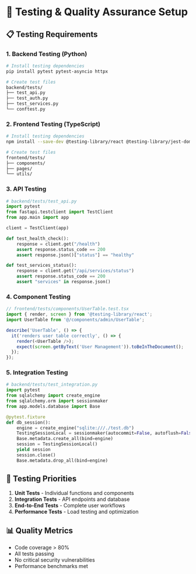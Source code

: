 # 🧪 Testing & Quality Assurance Setup

## 📋 **Testing Requirements**

### 1. **Backend Testing (Python)**
```bash
# Install testing dependencies
pip install pytest pytest-asyncio httpx

# Create test files
backend/tests/
├── test_api.py
├── test_auth.py
├── test_services.py
└── conftest.py
```

### 2. **Frontend Testing (TypeScript)**
```bash
# Install testing dependencies
npm install --save-dev @testing-library/react @testing-library/jest-dom jest

# Create test files
frontend/tests/
├── components/
├── pages/
└── utils/
```

### 3. **API Testing**
```python
# backend/tests/test_api.py
import pytest
from fastapi.testclient import TestClient
from app.main import app

client = TestClient(app)

def test_health_check():
    response = client.get("/health")
    assert response.status_code == 200
    assert response.json()["status"] == "healthy"

def test_services_status():
    response = client.get("/api/services/status")
    assert response.status_code == 200
    assert "services" in response.json()
```

### 4. **Component Testing**
```typescript
// frontend/tests/components/UserTable.test.tsx
import { render, screen } from '@testing-library/react';
import UserTable from '@/components/admin/UserTable';

describe('UserTable', () => {
  it('renders user table correctly', () => {
    render(<UserTable />);
    expect(screen.getByText('User Management')).toBeInTheDocument();
  });
});
```

### 5. **Integration Testing**
```python
# backend/tests/test_integration.py
import pytest
from sqlalchemy import create_engine
from sqlalchemy.orm import sessionmaker
from app.models.database import Base

@pytest.fixture
def db_session():
    engine = create_engine("sqlite:///./test.db")
    TestingSessionLocal = sessionmaker(autocommit=False, autoflush=False, bind=engine)
    Base.metadata.create_all(bind=engine)
    session = TestingSessionLocal()
    yield session
    session.close()
    Base.metadata.drop_all(bind=engine)
```

## 🎯 **Testing Priorities**
1. **Unit Tests** - Individual functions and components
2. **Integration Tests** - API endpoints and database
3. **End-to-End Tests** - Complete user workflows
4. **Performance Tests** - Load testing and optimization

## 📊 **Quality Metrics**
- Code coverage > 80%
- All tests passing
- No critical security vulnerabilities
- Performance benchmarks met
